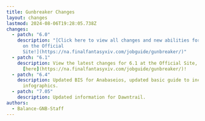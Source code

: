 ```yaml
---
title: Gunbreaker Changes
layout: changes
lastmod: 2024-08-06T19:28:05.738Z
changes:
  - patch: "6.0"
    description: "[Click here to view all changes and new abilities for Gunbreaker
      on the Official
      Site!](https://na.finalfantasyxiv.com/jobguide/gunbreaker/)"
  - patch: "6.1"
    description: View the latest changes for 6.1 at the Official Site, located
      [here](https://na.finalfantasyxiv.com/jobguide/gunbreaker/)!
  - patch: "6.4"
    description: Updated BIS for Anabaseios, updated basic guide to include newer
      infographics.
  - patch: "7.05"
    description: Updated information for Dawntrail.
authors:
  - Balance-GNB-Staff
---
```

